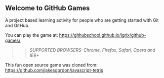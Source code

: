 ## Welcome to GitHub Games

A project based learning activity for people who are getting started with Git and GitHub.

You can play the game at: https://githubschool.github.io/jgrix/github-games/

>> _*SUPPORTED BROWSERS*: Chrome, Firefox, Safari, Opera and IE9+_

This fun open source game was cloned from: https://github.com/jakesgordon/javascript-tetris
